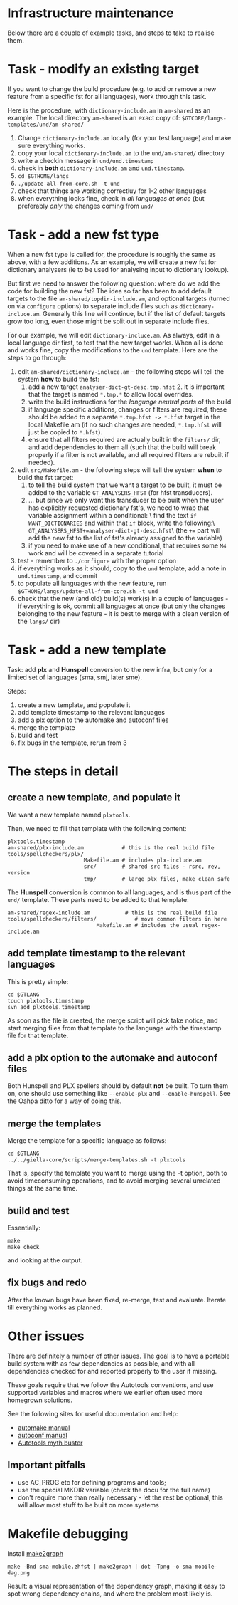 # Infrastructure maintenance


Below there are a couple of example tasks, and steps to take to realise them.


#  Task - modify an existing target


If you want to change the build procedure (e.g. to add or remove a new feature from a specific fst for all languages), work through this task.


Here is the procedure, with `dictionary-include.am` in 
`am-shared` as an example.
The local directory `am-shared` is an exact copy of:
`$GTCORE/langs-templates/und/am-shared/`


1. Change `dictionary-include.am` locally (for your test language)
  and make sure everything works.
1. copy your local `dictionary-include.am` to the `und/am-shared/` directory
1. write a checkin message in `und/und.timestamp` 
1. check in **both** `dictionary-include.am` and `und.timestamp`.
1. `cd $GTHOME/langs`
1. `./update-all-from-core.sh -t und`
1. check that things are working correctluy for 1-2 other languages
1. when everything looks fine, check in *all languages at once* (but preferably
  *only* the changes coming from `und/`




#  Task - add a new fst type


When a new fst type is called for, the procedure is roughly the same as above,
with a few additions. As an example, we will create a new fst for dictionary
analysers (ie to be used for analysing input to dictionary lookup).


But first we need to answer the following question: where do we add the code for
building the new fst? The idea so far has been to add default targets to the
file `am-shared/topdir-include.am`, and optional targets (turned on via
`configure` options) to separate include files such as
`dictionary-incluce.am`. Generally this line will continue, but if the list of
default targets grow too long, even those might be split out in separate include
files.


For our example, we will edit `dictionary-incluce.am`. As always, edit in a
local language dir first, to test that the new target works. When all is done
and works fine, copy the modifications to the `und` template. Here are the
steps to go through:


1. edit `am-shared/dictionary-incluce.am` - the following steps will tell the
  system **how** to build the fst:
	1. add a new target `analyser-dict-gt-desc.tmp.hfst` 
		2.  it is important that
   the target is named `*.tmp.*` to allow local overrides.
	1. write the build instructions for the *language neutral parts* of the build
   1. if language specific additions, changes or filters are required, these
   should be added to a separate `*.tmp.hfst -> *.hfst` target in the local
   Makefile.am (if no such changes are needed, `*.tmp.hfst` will just be
   copied to `*.hfst`).
	1. ensure that all filters required are actually built in the `filters/` dir,
   and add dependencies to them all (such that the build will break properly if
   a filter is not available, and all required filters are rebuilt if needed).
1. edit `src/Makefile.am` - the following steps will tell the system **when**
  to build the fst target:
	1. to tell the build system that we want a target to be built, it must be added
   to the variable `GT_ANALYSERS_HFST` (for hfst transducers).
	1. ... but since we only want this transducer to be built when the user has
   explicitly requested dictionary fst's, we need to wrap that variable
   assignment within a conditional: \\ find the text
   `if WANT_DICTIONARIES` and within that `if` block, write the following:\\
   `GT_ANALYSERS_HFST+=analyser-dict-gt-desc.hfst`\\
   (the `+=` part will add the new fst to the list of fst's already assigned
   to the variable)
	1. if you need to make use of a new conditional, that requires some `M4` work
   and will be covered in a separate tutorial
1. test - remember to `./configure` with the proper option
1. if everything works as it should, copy to the `und` template, add a note in
  `und.timestamp`, and commit
1. to populate all languages with the new feature, run
  `$GTHOME/langs/update-all-from-core.sh -t und`
1. check that the new (and old) build(s) work(s) in a couple of languages - if
  everything is ok, commit all languages at once (but only the changes belonging
  to the new feature - it is best to merge with a clean version of the
  `langs/` dir)


# Task - add a new template


Task: add **plx** and **Hunspell** conversion to the new infra, but only for a limited set of languages (sma, smj, later sme).


Steps:
1. create a new template, and populate it
1. add template timestamp to the relevant languages
1. add a plx option to the automake and autoconf files
1. merge the template
1. build and test
1. fix bugs in the template, rerun from 3


# The steps in detail


## create a new template, and populate it


We want a new template named `plxtools`.


Then, we need to fill that template with the following content:


```
plxtools.timestamp
am-shared/plx-include.am            # this is the real build file
tools/spellcheckers/plx/
                        Makefile.am # includes plx-include.am
                        src/        # shared src files - rsrc, rev, version
                        tmp/        # large plx files, make clean safe
```


The **Hunspell** conversion is common to all languages, and is thus part of the `und/` template. These parts need to be added to that template:


```
am-shared/regex-include.am           # this is the real build file
tools/spellcheckers/filters/            # move common filters in here
                            Makefile.am # includes the usual regex-include.am
```


## add template timestamp to the relevant languages


This is pretty simple:


```
cd $GTLANG
touch plxtools.timestamp
svn add plxtools.timestamp
```


As soon as the file is created, the merge script will pick take notice, and start merging files from that template to the language with the timestamp file for that template.


## add a plx option to the automake and autoconf files


Both Hunspell and PLX spellers should by default **not** be built. To turn them on, one should use something like `--enable-plx` and `--enable-hunspell`. See the Oahpa ditto for a way of doing this.


## merge the templates


Merge the template for a specific language as follows:


```
cd $GTLANG
../../giella-core/scripts/merge-templates.sh -t plxtools
```


That is, specify the template you want to merge using the -t option, both to avoid timeconsuming operations, and to avoid merging several unrelated things at the same time.


## build and test


Essentially:


```
make
make check
```


and looking at the output.


## fix bugs and redo


After the known bugs have been fixed, re-merge, test and evaluate. Iterate till everything works as planned.


# Other issues


There are definitely a number of other issues. The goal is to have a portable build system with as few dependencies as possible, and with all dependencies checked for and reported properly to the user if missing.


These goals require that we follow the Autotools conventions, and use supported variables and macros where we earlier often used more homegrown solutions.


See the following sites for useful documentation and help:
* [automake manual](http://www.gnu.org/software/automake/manual/automake.html)
* [autoconf manual](http://www.gnu.org/software/autoconf/manual/autoconf.html)
* [Autotools myth buster](http://www.flameeyes.eu/autotools-mythbuster/index.html)


## Important pitfalls


* use AC_PROG etc for defining programs and tools;
* use the special MKDIR variable (check the docu for the full name)
* don't require more than really necessary - let the rest be optional, this will allow most stuff to be built on more systems


#  Makefile debugging


Install [make2graph](https://github.com/lindenb/makefile2graph)


```
make -Bnd sma-mobile.zhfst | make2graph | dot -Tpng -o sma-mobile-dag.png
```


Result: a visual representation of the dependency graph, making it easy to spot wrong dependency chains, and
where the problem most likely is.
